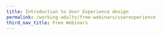 ```yaml
---
title: Introduction to User Experience design
permalink: /working-adults/free-webinars/userexperience
third_nav_title: Free Webinars
---
```

